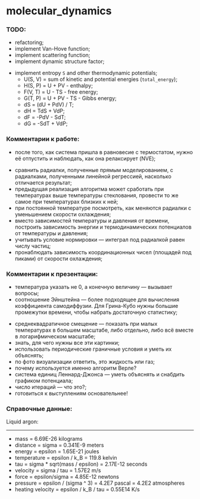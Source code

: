 # molecular_dynamics

### TODO:
 - refactoring;
 - implement Van-Hove function;
 - implement scattering function;
 - implement dynamic structure factor;
 + implement entropy `S` and other thermodynamic potentials;
   + U(S, V) = sum of kinetic and potential energies (`total_energy`);
   + H(S, P) = U + PV - enthalpy;
   + F(V, T) = U - TS - free energy;
   + G(T, P) = U + PV - TS - Gibbs energy;
   + dS = (dU + PdV) / T;
   + dH = TdS + VdP;
   + dF = -PdV - SdT;
   + dG = -SdT + VdP;


### Комментарии к работе:
 + после того, как система пришла в равновесие с термостатом, 
   нужно её отпустить и наблюдать, как она релаксирует (NVE);
 - сравнить радиалки, полученные прямым моделированием, с радиалками, 
   полученными линейной регрессией, насколько отличается результат;
 - предыдущая реализация алгоритма может сработать при температурах выше 
   температуры стеклования, провести то же самое при температурах близких 
   к ней;
 - при постоянной температуре посмотреть, как меняются радиалки с уменьшением 
   скорости охлаждения;
 - вместо зависимостей температуры и давления от времени, построить зависимость
   энергии и термодинамических потенциалов от температуры и давления;
 - учитывать условие нормировки — интеграл под радиалкой равен числу частиц;
 - пронаблюдать зависимость координационных чисел (площадей под пиками) 
   от скорости охлаждения;
   
### Комментарии к презентации:
 + температура указать не 0, а конечную величину — вызывает вопросы;
 + соотношение Эйнштейна — более подходящее для вычисления 
   коэффициента самодиффузии. Для Грина-Кубо нужны большие промежутки времени,
   чтобы набрать достаточную статистику;
 - среднеквадратичное смещение — показать при малых температурах 
   в большем масштабе, либо отдельно, либо всё вместе 
   в логарифмическом масштабе;
 - знать, для чего нужны все эти картинки;
 - использовать периодические граничные условия и уметь их объяснять;
 - по фото визуализации ответить, это жидкость или газ;
 - почему используется именно алгоритм Верле?
 - система единиц Леннард-Джонса — уметь объяснять и снабдить 
   графиком потенциала;
 - число итераций — что это?;
 - готовиться к выступлениям основательнее!   


### Справочные данные:
Liquid argon:
_____________
 - mass = 6.69E-26 kilograms
 - distance = sigma = 0.341E-9 meters
 - energy = epsilon = 1.65E-21 joules
 - temperature = epsilon / k_B = 119.8 kelvin
 - tau = sigma * sqrt(mass / epsilon) = 2.17E-12 seconds
 - velocity = sigma / tau = 1.57E2 m/s
 - force = epsilon/sigma = 4.85E-12 newtons
 - pressure = epsilon / (sigma ^ 3) = 4.2E7 pascal = 4.2E2 atmospheres
 - heating velocity = epsilon / k_B / tau = 0.55E14 K/s